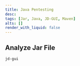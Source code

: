 ```yaml
---
title: Java Pentesting
desc: 
tags: [Jar, Java, JD-GUI, Maven]
alts: []
render_with_liquid: false
---
```


## Analyze Jar File

```sh
jd-gui
```